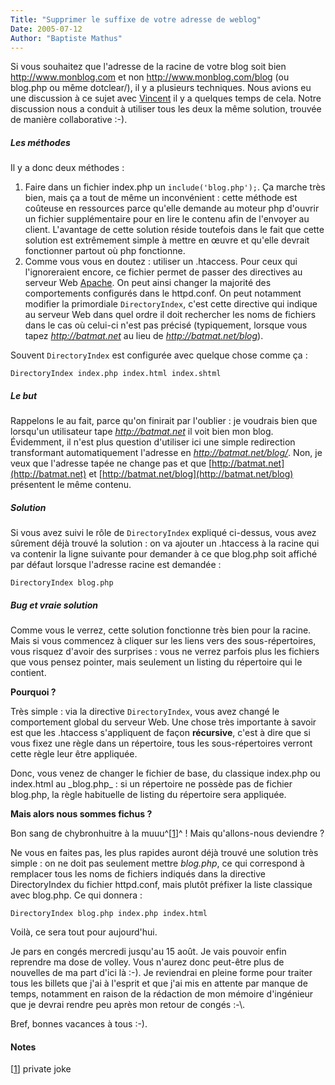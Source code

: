 ```yaml
---
Title: "Supprimer le suffixe de votre adresse de weblog"
Date: 2005-07-12
Author: "Baptiste Mathus"
---
```




Si vous souhaitez que l'adresse de la racine de votre blog soit bien
http://www.monblog.com et non http://www.monblog.com/blog (ou blog.php
ou même dotclear/), il y a plusieurs techniques. Nous avions eu une
discussion à ce sujet avec [Vincent](http://genezys.net/) il y a
quelques temps de cela. Notre discussion nous a conduit à utiliser tous
les deux la même solution, trouvée de manière collaborative :-).

##### Les méthodes

Il y a donc deux méthodes :

1.  Faire dans un fichier index.php un `include('blog.php');`. Ça marche
    très bien, mais ça a tout de même un inconvénient : cette méthode
    est coûteuse en ressources parce qu'elle demande au moteur php
    d'ouvrir un fichier supplémentaire pour en lire le contenu afin de
    l'envoyer au client. L'avantage de cette solution réside toutefois
    dans le fait que cette solution est extrêmement simple à mettre en
    œuvre et qu'elle devrait fonctionner partout où php fonctionne.
2.  Comme vous vous en doutez : utiliser un .htaccess. Pour ceux qui
    l'ignoreraient encore, ce fichier permet de passer des directives au
    serveur Web [Apache](http://www.apache.org). On peut ainsi changer
    la majorité des comportements configurés dans le httpd.conf. On peut
    notamment modifier la primordiale `DirectoryIndex`, c'est cette
    directive qui indique au serveur Web dans quel ordre il doit
    rechercher les noms de fichiers dans le cas où celui-ci n'est pas
    précisé (typiquement, lorsque vous tapez *http://batmat.net* au lieu
    de *http://batmat.net/blog*).

Souvent `DirectoryIndex` est configurée avec quelque chose comme ça :

    DirectoryIndex index.php index.html index.shtml

##### Le but

Rappelons le au fait, parce qu'on finirait par l'oublier : je voudrais
bien que lorsqu'un utilisateur tape *http://batmat.net* il voit bien mon
blog. Évidemment, il n'est plus question d'utiliser ici une simple
redirection transformant automatiquement l'adresse en
*http://batmat.net/blog/*. Non, je veux que l'adresse tapée ne change
pas et que [http://batmat.net](http://batmat.net) et
[http://batmat.net/blog](http://batmat.net/blog) présentent le même
contenu.

##### Solution

Si vous avez suivi le rôle de `DirectoryIndex` expliqué ci-dessus, vous
avez sûrement déjà trouvé la solution : on va ajouter un .htaccess à la
racine qui va contenir la ligne suivante pour demander à ce que blog.php
soit affiché par défaut lorsque l'adresse racine est demandée :

    DirectoryIndex blog.php

##### Bug et vraie solution

Comme vous le verrez, cette solution fonctionne très bien pour la
racine. Mais si vous commencez à cliquer sur les liens vers des
sous-répertoires, vous risquez d'avoir des surprises : vous ne verrez
parfois plus les fichiers que vous pensez pointer, mais seulement un
listing du répertoire qui le contient.

**Pourquoi ?**

Très simple : via la directive `DirectoryIndex`, vous avez changé le
comportement global du serveur Web. Une chose très importante à savoir
est que les .htaccess s'appliquent de façon **récursive**, c'est à dire
que si vous fixez une règle dans un répertoire, tous les
sous-répertoires verront cette règle leur être appliquée.

Donc, vous venez de changer le fichier de base, du classique index.php
ou index.html au \_blog.php\_ : si un répertoire ne possède pas de
fichier blog.php, la règle habituelle de listing du répertoire sera
appliquée.

**Mais alors nous sommes fichus ?**

Bon sang de chybronhuitre à la muuu^[[1](#pnote-176-1)]^ ! Mais
qu'allons-nous deviendre ?

Ne vous en faites pas, les plus rapides auront déjà trouvé une solution
très simple : on ne doit pas seulement mettre *blog.php*, ce qui
correspond à remplacer tous les noms de fichiers indiqués dans la
directive DirectoryIndex du fichier httpd.conf, mais plutôt préfixer la
liste classique avec blog.php. Ce qui donnera :

    DirectoryIndex blog.php index.php index.html

Voilà, ce sera tout pour aujourd'hui.

Je pars en congés mercredi jusqu'au 15 août. Je vais pouvoir enfin
reprendre ma dose de volley. Vous n'aurez donc peut-être plus de
nouvelles de ma part d'ici là :-). Je reviendrai en pleine forme pour
traiter tous les billets que j'ai à l'esprit et que j'ai mis en attente
par manque de temps, notamment en raison de la rédaction de mon mémoire
d'ingénieur que je devrai rendre peu après mon retour de congés :-\\.

Bref, bonnes vacances à tous :-).

#### Notes

[[1](#rev-pnote-176-1)] private joke

